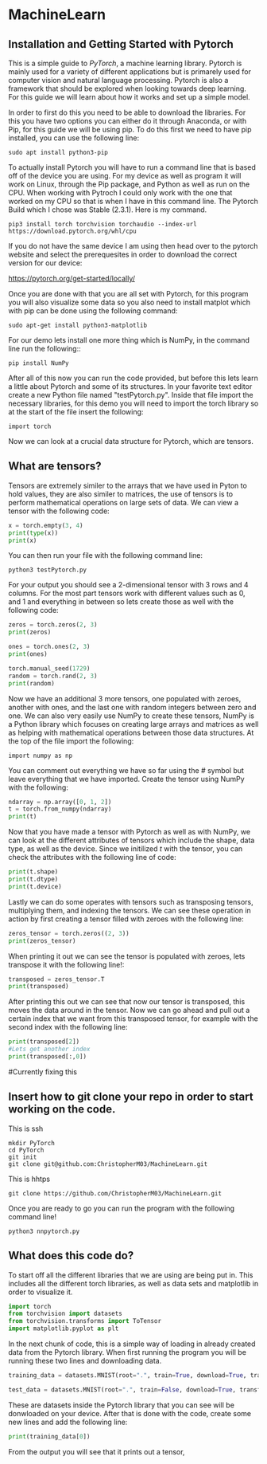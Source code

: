 # MachineLearn

## Installation and Getting Started with Pytorch

This is a simple guide to *PyTorch*, a machine learning library. Pytorch is mainly used for a variety of different applications but is primarely used for computer vision and natural language processing. Pytorch is also a framework that should be explored when looking towards deep learning. For this guide we will learn about how it works and set up a simple model.

In order to first do this you need to be able to download the libraries. For this you have two options you can either do it through Anaconda, or with Pip, for this guide we will be using pip. To do this first we need to have pip installed, you can use the following line:
```
sudo apt install python3-pip
```
To actually install Pytorch you will have to run a command line that is based off of the device you are using. For my device as well as program it will work on Linux, through the Pip package, and Python as well as run on the CPU. When working with Pytroch I could only work with the one that worked on my CPU so that is when I have in this command line. The Pytorch Build which I chose was Stable (2.3.1). Here is my command.
```
pip3 install torch torchvision torchaudio --index-url https://download.pytorch.org/whl/cpu
```
If you do not have the same device I am using then head over to the pytorch website and select the prerequesites in order to download the correct version for our device:

https://pytorch.org/get-started/locally/

Once you are done with that you are all set with Pytorch, for this program you will also visualize some data so you also need to install matplot which with pip can be done using the following command:
```
sudo apt-get install python3-matplotlib
```
For our demo lets install one more thing which is NumPy, in the command line run the following::
```
pip install NumPy
```
After all of this now you can run the code provided, but before this lets learn a little about Pytorch and some of its structures. In your favorite text editor create a new Python file named "testPytorch.py". Inside that file import the necessary libraries, for this demo you will need to import the torch library so at the start of the file insert the following:
```
import torch
```
Now we can look at a crucial data structure for Pytorch, which are tensors.


## What are tensors?
Tensors are extremely similer to the arrays that we have used in Pyton to hold values, they are also similer to matrices, the use of tensors is to perform mathematical operations on large sets of data. We can view a tensor with the following code:
```Python
x = torch.empty(3, 4)
print(type(x))
print(x)
```
You can then run your file with the following command line:
```
python3 testPytorch.py
```
For your output you should see a 2-dimensional tensor with 3 rows and 4 columns. For the most part tensors work with different values such as 0, and 1 and everything in between so lets create those as well with the following code:
```Python
zeros = torch.zeros(2, 3)
print(zeros)

ones = torch.ones(2, 3)
print(ones)

torch.manual_seed(1729)
random = torch.rand(2, 3)
print(random)
```
Now we have an additional 3 more tensors, one populated with zeroes, another with ones, and the last one with random integers between zero and one. We can also very easily use NumPy to create these tensors, NumPy is a Python library which focuses on creating large arrays and matrices as well as helping with mathematical operations between those data structures. At the top of the file import the following:
```
import numpy as np
```
You can comment out everything we have so far using the *#* symbol but leave everything that we have imported. Create the tensor using NumPy with the following:
```Python
ndarray = np.array([0, 1, 2])
t = torch.from_numpy(ndarray)
print(t)
```
Now that you have made a tensor with Pytorch as well as with NumPy, we can look at the different attributes of tensors which include the shape, data type, as well as the device. Since we initilized *t* with the tensor, you can check the attributes with the following line of code:
```Python
print(t.shape)
print(t.dtype)
print(t.device)
```
Lastly we can do some operates with tensors such as transposing tensors, multiplying them, and indexing the tensors. We can see these operation in action by first creating a tensor filled with zeroes with the following line:
```Python
zeros_tensor = torch.zeros((2, 3))
print(zeros_tensor)
```
When printing it out we can see the tensor is populated with zeroes, lets transpose it with the following line!:
```Python
transposed = zeros_tensor.T
print(transposed)
```
After printing this out we can see that now our tensor is transposed, this moves the data around in the tensor. Now we can go ahead and pull out a certain index that we want from this transposed tensor, for example with the second index with the following line:
```Python
print(transposed[2])
#Lets get another index
print(transposed[:,0])
```

#Currently fixing this
## Insert how to git clone your repo in order to start working on the code.
This is ssh
```
mkdir PyTorch
cd PyTorch
git init
git clone git@github.com:ChristopherM03/MachineLearn.git
```
This is hhtps
```
git clone https://github.com/ChristopherM03/MachineLearn.git
```


Once you are ready to go you can run the program with the following command line!
```
python3 nnpytorch.py
```


## What does this code do? 

To start off all the different libraries that we are using are being put in. This includes all the different torch libraries, as well as data sets and matplotlib in order to visualize it.
```Python
import torch
from torchvision import datasets
from torchvision.transforms import ToTensor
import matplotlib.pyplot as plt
```

In the next chunk of code, this is a simple way of loading in already created data from the Pytorch library. When first running the program you will be running these two lines and downloading data.

```Python
training_data = datasets.MNIST(root=".", train=True, download=True, transform=ToTensor())

test_data = datasets.MNIST(root=".", train=False, download=True, transform=ToTensor())
```
These are datasets inside the Pytorch library that you can see will be donwloaded on your device. After that is done with the code, create some new lines and add the following line:
```Python
print(training_data[0])
```
From the output you will see that it prints out a tensor, 